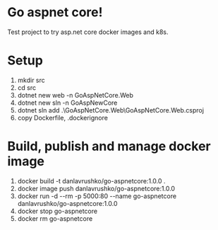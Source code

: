# Go aspnet core!
Test project to try asp.net core docker images and k8s.

# Setup 
1. mkdir src
1. cd src
1. dotnet new web -n GoAspNetCore.Web
1. dotnet new sln -n GoAspNewCore
1. dotnet sln add .\GoAspNetCore.Web\GoAspNetCore.Web.csproj
1. copy Dockerfile, .dockerignore

# Build, publish and manage docker image
1. docker build -t danlavrushko/go-aspnetcore:1.0.0 .
1. docker image push danlavrushko/go-aspnetcore:1.0.0
1. docker run -d --rm -p 5000:80 --name go-aspnetcore danlavrushko/go-aspnetcore:1.0.0
1. docker stop go-aspnetcore
1. docker rm go-aspnetcore
